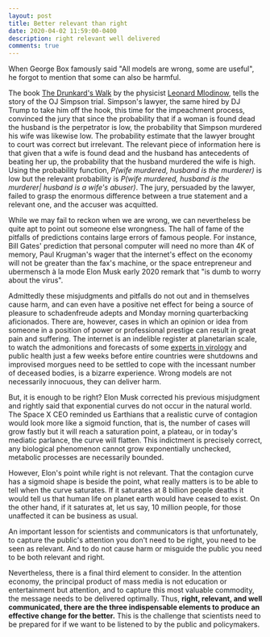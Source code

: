 ```yaml
---
layout: post
title: Better relevant than right
date: 2020-04-02 11:59:00-0400
description: right relevant well delivered
comments: true  
---
```

When George Box famously said "All models are wrong, some are useful", he forgot to mention that some can also be harmful. 
<!---The Covid epidemic gives us insight into what this is so.--->

The book [The Drunkard's Walk](https://en.wikipedia.org/wiki/The_Drunkard%27s_Walk) by the physicist [Leonard Mlodinow](https://en.wikipedia.org/wiki/Leonard_Mlodinow), tells the story of the OJ Simpson trial. Simpson's lawyer, the same hired by  DJ Trump to take him off the hook, this time for the impeachment process, convinced the jury that since the probability that if a woman is found dead the husband is the perpetrator is low, the probability that Simpson murdered his wife was likewise low. The probability estimate that the lawyer brought to court was correct but irrelevant. The relevant piece of information here is that given that a wife is found dead and the husband has antecedents of beating her up, the probability that the husband murdered the wife is high. Using the probability function, _P(wife murdered, husband is the murderer)_ is low but the relevant probability is _P(wife murdered, husband is the murderer| husband is a wife's abuser)_. The jury, persuaded by the lawyer, failed to grasp the enormous difference between a true statement and a relevant one, and the accuser was acquitted. 

While we may fail to reckon when we are wrong, we can nevertheless be quite apt to point out someone else wrongness. The hall of fame of the pitfalls of predictions contains large errors of famous people. For instance, Bill Gates' prediction that personal computer will need no more than 4K of memory, Paul Krugman's wager that the internet's effect on the economy will not be greater than the fax's machine, or the space entrepreneur and ubermensch à la mode Elon Musk early 2020 remark that "is dumb to worry about the virus".

<!---![The coronovirus pamnic is dumb](/path/to/musk_dumb.png.png "Elon's tweet March 2020")--->

Admittedly these misjudgments and pitfalls do not out and in themselves cause harm, and can even have a positive net effect for being a source of pleasure to schadenfreude adepts and Monday morning quarterbacking aficionados.
There are, however, cases in which an opinion or idea from someone in a position of power or professional prestige can result in great pain and suffering. The internet is an indelible register at planetarian scale, to watch the admonitions and forecasts of some [experts in virology](https://www.youtube.com/watch?v=CaCRUFo3-Ig) and public health just a few weeks before entire countries were shutdowns and improvised morgues need to be settled to cope with the incessant number of deceased bodies, is a bizarre experience. Wrong models are not necessarily innocuous, they can deliver harm. 

But, it is enough to be right? Elon Musk corrected his previous misjudgment and rightly said that exponential curves do not occur in the natural world. The Space X CEO reminded us Earthians that a realistic curve of contagion would look more like a sigmoid function, that is, the number of cases will grow fastly but it will reach a saturation point, a plateau, or in today's mediatic parlance, the curve will flatten. This indictment is precisely correct, any biological phenomenon cannot grow exponentially unchecked, metabolic processes are necessarily bounded.

However, Elon's point while right is not relevant. That the contagion curve has a sigmoid shape is beside the point, what really matters is to be able to tell when the curve saturates. If it saturates at 8 billion people deaths it would tell us that human life on planet earth would have ceased to exist. On the other hand, if it saturates at, let us say, 10 million people, for those unaffected it can be business as usual.

An important lesson for scientists and communicators is that unfortunately, to capture the public's attention you don't need to be right, you need to be seen as relevant. And to do not cause harm or misguide the public you need to be both relevant and right.

Nevertheless, there is a final third element to consider. In the attention economy, the principal product of mass media is not education or entertainment but attention, and to capture this most valuable commodity, the message needs to be delivered optimally. Thus, **right, relevant, and well communicated, there are the three indispensable elements to produce an effective change for the better.**
This is the challenge that scientists need to be prepared for if we want to be listened to by the public and policymakers. 

<!---!To continue the conversation on these and related matters, the JRC Science Summit 2022 presents itself as an unique opportunity to explore together the future of science. Let's talk Science!--->


